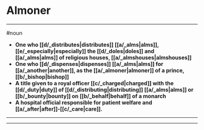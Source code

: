 # Almoner
---
#noun
- **One who [[d/_distributes|distributes]] [[a/_alms|alms]], [[e/_especially|especially]] the [[d/_doles|doles]] and [[a/_alms|alms]] of religious houses, [[a/_almshouses|almshouses]]**
- **One who [[d/_dispenses|dispenses]] [[a/_alms|alms]] for [[a/_another|another]], as the [[a/_almoner|almoner]] of a prince, [[b/_bishop|bishop]]**
- **A title given to a royal officer [[c/_charged|charged]] with the [[d/_duty|duty]] of [[d/_distributing|distributing]] [[a/_alms|alms]] or [[b/_bounty|bounty]] on [[b/_behalf|behalf]] of a monarch**
- **A hospital official responsible for patient welfare and [[a/_after|after]]-[[c/_care|care]].**
---
---
